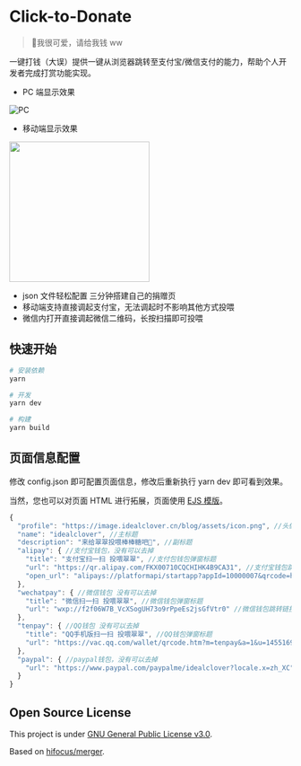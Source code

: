 # Click-to-Donate

> 💸我很可爱，请给我钱 ww

一键打钱（大误）提供一键从浏览器跳转至支付宝/微信支付的能力，帮助个人开发者完成打赏功能实现。

- PC 端显示效果

![PC](https://sm.ms/image/bDRBvuknsKTpafW)

- 移动端显示效果

<img src="https://sm.ms/image/L8vdo1c9uRfmAq6" width="250">

- json 文件轻松配置 三分钟搭建自己的捐赠页
- 移动端支持直接调起支付宝，无法调起时不影响其他方式投喂
- 微信内打开直接调起微信二维码，长按扫描即可投喂

## 快速开始

```sh
# 安装依赖
yarn

# 开发
yarn dev

# 构建
yarn build
```

## 页面信息配置

修改 config.json 即可配置页面信息，修改后重新执行 yarn dev 即可看到效果。

当然，您也可以对页面 HTML 进行拓展，页面使用 [EJS 模版](https://ejs.bootcss.com/)。

```javascript
{
  "profile": "https://image.idealclover.cn/blog/assets/icon.png", //头像
  "name": "idealclover", //主标题
  "description": "来给翠翠投喂棒棒糖吧🍭", //副标题
  "alipay": { //支付宝钱包，没有可以去掉
    "title": "支付宝扫一扫 投喂翠翠", //支付包钱包弹窗标题
    "url": "https://qr.alipay.com/FKX00710CQCHIHK4B9CA31", //支付宝钱包跳转链接
    "open_url": "alipays://platformapi/startapp?appId=10000007&qrcode=https://qr.alipay.com/FKX00710CQCHIHK4B9CA31" //支付宝deeplink
  },
  "wechatpay": { //微信钱包 没有可以去掉
    "title": "微信扫一扫 投喂翠翠", //微信钱包弹窗标题
    "url": "wxp://f2f06W7B_VcXSogUH73o9rPpeEs2jsGfVtr0" //微信钱包跳转链接
  },
  "tenpay": { //QQ钱包 没有可以去掉
    "title": "QQ手机版扫一扫 投喂翠翠", //QQ钱包弹窗标题
    "url": "https://vac.qq.com/wallet/qrcode.htm?m=tenpay&a=1&u=1455169173&ac=BE7F6A40B177C4558EAF9F8049F4A5BF5596E6985312BE2A2C574D0C8B1B593E&n=504%20Gateway%20Timeout&f=wallet" //QQ钱包跳转链接
  },
  "paypal": { //paypal钱包，没有可以去掉
    "url": "https://www.paypal.com/paypalme/idealclover?locale.x=zh_XC" //paypal链接
  }
}
```



## Open Source License

This project is under [GNU General Public License v3.0](./LICENSE).

Based on [hifocus/merger](https://github.com/hifocus/merger).



